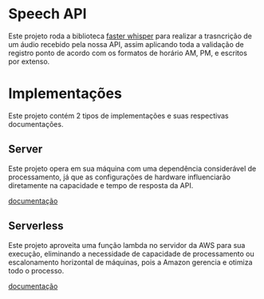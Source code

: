 # Speech API

Este projeto roda a biblioteca [faster whisper](https://github.com/SYSTRAN/faster-whisper) para realizar a trasncrição de um áudio recebido pela nossa API, assim aplicando toda a validação de registro ponto de acordo com os formatos de horário AM, PM, e escritos por extenso.

# Implementações

Este projeto contém 2 tipos de implementações e suas respectivas documentações.

## Server

Este projeto opera em sua máquina com uma dependência considerável de processamento, já que as configurações de hardware influenciarão diretamente na capacidade e tempo de resposta da API.

[documentação](https://github.com/caioneves05/whisper-api/tree/main/server)

## Serverless


Este projeto aproveita uma função lambda no servidor da AWS para sua execução, eliminando a necessidade de capacidade de processamento ou escalonamento horizontal de máquinas, pois a Amazon gerencia e otimiza todo o processo.

[documentação](https://github.com/caioneves05/whisper-api/tree/main/serverless)